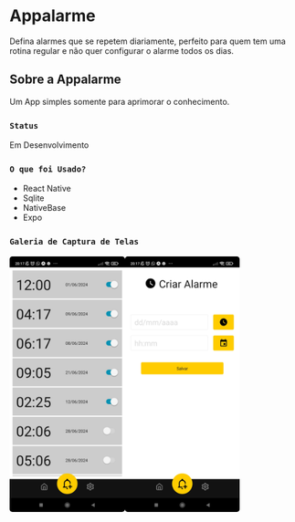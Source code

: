 # Appalarme

Defina alarmes que se repetem diariamente, perfeito para quem tem uma rotina regular e não quer configurar o alarme todos os dias.

## Sobre a Appalarme

Um App simples somente para aprimorar o conhecimento.

### `Status`

Em Desenvolvimento

### `O que foi Usado?`

- React Native
- Sqlite
- NativeBase
- Expo
<!-- <br>
- [www.themoviedb.org](www.themoviedb.org)
<br>
- [www.themoviedb.org](http://warezcdn.com/) -->

### `Galeria de Captura de Telas`

<div style="width:100%;display:flex;flex-wrap:wrap">
   <div style="width:40%;">
     <img src="galeria/telaalarme.jpg" style="border-radius:5px"/>
   </div>

   <div style="width:40%;">
     <img src="galeria/cadastrodealarme.jpg" style="border-radius:5px"/>
   </div>  
</div>

 <!-- ![Imagem 1](galeria/Home.png) 
 ![Imagem 2](galeria/filme.png) | -->
